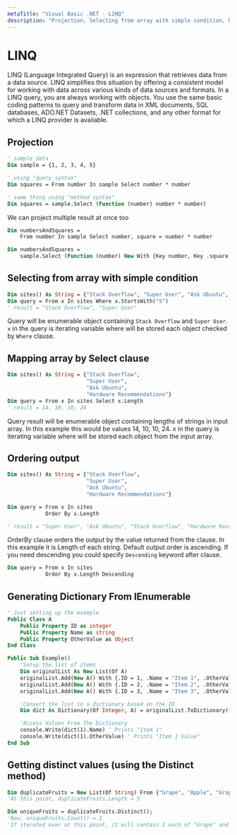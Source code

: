 ```yaml
---
metaTitle: "Visual Basic .NET - LINQ"
description: "Projection, Selecting from array with simple condition, Mapping array by Select clause, Ordering output, Generating Dictionary From IEnumerable, Getting distinct values (using the Distinct method)"
---
```


# LINQ


LINQ (Language Integrated Query) is an expression that retrieves data from a data source. LINQ simplifies this situation by offering a consistent model for working with data across various kinds of data sources and formats. In a LINQ query, you are always working with objects. You use the same basic coding patterns to query and transform data in XML documents, SQL databases, ADO.NET Datasets, .NET collections, and any other format for which a LINQ provider is available.



## Projection


```vb
' sample data
Dim sample = {1, 2, 3, 4, 5}

' using "query syntax"
Dim squares = From number In sample Select number * number

' same thing using "method syntax"
Dim squares = sample.Select (Function (number) number * number)

```

We can project multiple result at once too

```vb
Dim numbersAndSquares =
    From number In sample Select number, square = number * number

Dim numbersAndSquares =
    sample.Select (Function (number) New With {Key number, Key .square = number * number})

```



## Selecting from array with simple condition


```vb
Dim sites() As String = {"Stack Overflow", "Super User", "Ask Ubuntu", "Hardware   Recommendations"}
Dim query = From x In sites Where x.StartsWith("S")
' result = "Stack Overflow", "Super User"

```

Query will be enumerable object containing `Stack Overflow` and `Super User`. `x` in the query is iterating variable where will be stored each object checked by `Where` clause.



## Mapping array by Select clause


```vb
Dim sites() As String = {"Stack Overflow", 
                         "Super User", 
                         "Ask Ubuntu", 
                         "Hardware Recommendations"}
Dim query = From x In sites Select x.Length
' result = 14, 10, 10, 24

```

Query result will be enumerable object containing lengths of strings in input array. In this example this would be values 14, 10, 10, 24. x in the query is iterating variable where will be stored each object from the input array.



## Ordering output


```vb
Dim sites() As String = {"Stack Overflow", 
                         "Super User", 
                         "Ask Ubuntu", 
                         "Hardware Recommendations"}

Dim query = From x In sites 
            Order By x.Length

' result = "Super User", "Ask Ubuntu", "Stack Overflow", "Hardware Recommendations"

```

OrderBy clause orders the output by the value returned from the clause. In this example it is Length of each string. Default output order is ascending. If you need descending you could specify `Descending` keyword after clause.

```vb
Dim query = From x In sites
            Order By x.Length Descending

```



## Generating Dictionary From IEnumerable


```vb
' Just setting up the example
Public Class A
    Public Property ID as integer
    Public Property Name as string
    Public Property OtherValue as Object
End Class

Public Sub Example()
    'Setup the list of items
    Dim originalList As New List(Of A)
    originalList.Add(New A() With {.ID = 1, .Name = "Item 1", .OtherValue = "Item 1 Value"})
    originalList.Add(New A() With {.ID = 2, .Name = "Item 2", .OtherValue = "Item 2 Value"})
    originalList.Add(New A() With {.ID = 3, .Name = "Item 3", .OtherValue = "Item 3 Value"})

    'Convert the list to a dictionary based on the ID
    Dim dict As Dictionary(Of Integer, A) = originalList.ToDictionary(function(c) c.ID, function(c) c)

    'Access Values From The Dictionary
    console.Write(dict(1).Name) ' Prints "Item 1"
    console.Write(dict(1).OtherValue) ' Prints "Item 1 Value"
End Sub

```



## Getting distinct values (using the Distinct method)


```vb
Dim duplicateFruits = New List(Of String) From {"Grape", "Apple", "Grape", "Apple", "Grape"}
'At this point, duplicateFruits.Length = 5

Dim uniqueFruits = duplicateFruits.Distinct();
'Now, uniqueFruits.Count() = 2
'If iterated over at this point, it will contain 1 each of "Grape" and "Apple"

```

